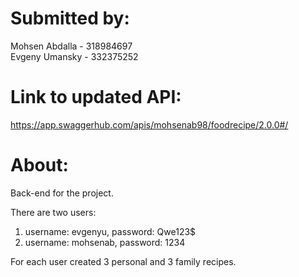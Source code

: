 # Submitted by:
Mohsen Abdalla - 318984697 <br />
Evgeny Umansky - 332375252

# Link to updated API:
https://app.swaggerhub.com/apis/mohsenab98/foodrecipe/2.0.0#/

# About:
Back-end for the project.

There are two users:
1) username: evgenyu, password: Qwe123$
2) username: mohsenab, password: 1234

For each user created 3 personal and 3 family recipes.
